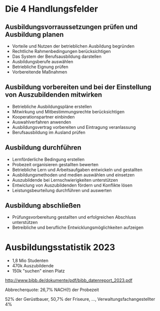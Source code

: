 # Die 4 Handlungsfelder

## Ausbildungsvorraussetzungen prüfen und Ausbildung planen

* Vorteile und Nutzen der betrieblichen Ausbildung begründen
* Rechtliche Rahmenbedingungen berücksichtigen
* Das System der Berufsausbildung darstellen
* Ausbildungsberufe auswählen
* Betriebliche Eignung prüfen
* Vorbereitende Maßnahmen

## Ausbildung vorbereiten und bei der Einstellung von Auszubildenden mitwirken

* Betriebliche Ausbildungspläne erstellen
* Mitwirkung und Mitbestimmungsrechte berücksichtigen
* Kooperationspartner einbinden
* Auswahlverfahren anwenden
* Ausbildungsvertrag vorbereiten und Eintragung veranlassung
* Berufsausbildung im Ausland prüfen


## Ausbildung durchführen

* Lernförderliche Bedingung erstellen
* Probezeit organisieren gestallten bewerten
* Betriebliche Lern und Arbeitsaufgaben entwickeln und gestallten
* Ausbildungsmethoden und medien auswählen und einsetzen
* Auszubildende bei Lernschwierigkeiten unterstützen
* Entwiclung von Auszubildenden fördern und Konflikte lösen
* Leistungsbeurteilung durchführen und auswerten

## Ausbildung abschließen

* Prüfungsvorbereitung gestallten und erfolgreichen Abschluss unterstützen
* Betreibliche und berufliche Entwicklungsmöglichkeiten aufzeigen

# Ausbildungsstatistik 2023

* 1,8 Mio Studenten
* 470k Auszubildende
* 150k "suchen" einen Platz

http://www.bibb.de/dokumente/pdf/bibb_datenreport_2023.pdf

Abbrecherquote: 26,7% NACH(!) der Probezeit

52% der Gerüstbauer, 50,7% der Friseure, ..., Verwaltungsfachangestellter 4%


